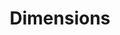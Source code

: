---
layout: default
bigquery: https://console.cloud.google.com/bigquery?p=covid-19-dimensions-ai&page=table&d=data&t=publications
contributors: Digital Science, https://www.digital-science.com/
cost: Free for personal, non-commercial use.
description: Dimensions contains more than 100 million publications, ranging from
  articles published in scholarly journals, books and book chapters, to preprints
  and conference proceedings. All publications are contextualized with linked data
  sets, funding, publications, patents, clinical trials, and policy documents. You
  can also view associated categories, funders, institutions, and researcher profiles.
documentation: https://docs.dimensions.ai/bigquery/index.html
last_edit: 04/10/2022, 06:54:10
location: https://www.dimensions.ai/products/free/
maintained_by: Digital Science, https://www.digital-science.com/
schema_fields:
- funding_cad
- clinical_trial_ids
- filing_year
- category_hra
- phase
- proceedings_title
- links
- category_hrcs_rac
- current_assignee_orgs
- date_normal
- original_assignee_orgs
- citations_count
- assignee_orgs
- established
- open_access_categories
- pmid
- assignee_countries
- category_icrp_ct
- eisbn
- linkout
- family_count
- journal_lists
- license
- book_series_title
- funding_eur
- current_assignee_countries
- email_address
- funder_orgs
- date_print
- mesh_headings
- gender
- registry
- mesh_terms
- repository_id
- original_abstract
- original_assignee
- priority_date
- relationships
- ipcr
- source_id
- research_org_city_names
- funding_amount
- funder_org_cities
- cited_by_ids
- publisher
- end_year
- research_orgs
- abstract
- doi
- application_number
- funder_org_countries
- metrics
- open_access_categories_v2
- funding_currency
- status
- acknowledgements
- citation_string
- id
- cpc
- altmetrics
- funding_jpy
- publication_date
- subtitles
- current_assignee
- research_org_cities
- kind
- priority_year
- categories
- research_org_state_codes
- filing_status
- category_for
- original_title
- funder_org_acronyms
- date
- end_date
- created_date
- category_uoa
- pmcid
- resulting_publication_doi
- isbn
- embargo_date
- funding_nzd
- date_modified
- category_bra
- funding_details
- patent_ids
- acronyms
- types
- date_online
- repository_name
- arxiv_id
- research_org_state_names
- funding_chf
- funding_gbp
- foa_number
- category_rcdc
- grant_number
- researcher_ids
- reference_ids
- editors
- pages
- associated_publication_arxiv_id
- journal
- research_org_countries
- publication_year
- wikipedia_url
- type
- interventions
- associated_publication_pmid
- title
- supporting_grant_ids
- funder_org_state_codes
- family_members_ids
- category_hrcs_hc
- date_imported_gbq
- associated_publication_doi
- expiration_year
- citations
- language
- parent_id
- category_sdg
- funding_usd
- authors
- original_assignee_countries
- conditions
- volume
- investigators
- address
- granted_year
- funding_cny
- category_icrp_cso
- associated_publication_id
- year
- conference
- research_org_country_names
- name
- start_year
- expiration_date
- date_inserted
- legal_events
- active_years
- repository_url
- aliases
- labels
- external_ids
- start_date
- funder_countries
- description
- legal_status
- issue
- associated_grant_ids
- acronym
- organisation_details
- jurisdiction
- filing_date
- brief_title
- concepts
- resulting_publication_ids
- family_id
- funding_aud
- book_title
- inventor_names
- granted_date
- funder_org
- publication_ids
shortname: dimensions
tags:
- scholarly literature
- patents
- funding
- clinical trials
- academic profiles
terms_of_use: 'Use of both the Dimensions COVID-19 dataset and full Dimensions dataset
  are subject to the Dimensions Terms of use: https://www.dimensions.ai/policies-terms-legal '
title: Dimensions
uuid: dcff88bd-fe6b-4fdb-8159-809bf9d7bc1c
---